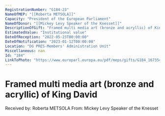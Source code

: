 ```yaml
---
RegistrationNumber: "G184-23"
NameOfMEP: "[[Roberta METSOLA]]"
Capacity: "President of the European Parliament"
NameOfDonor: "[[Mickey Levy Speaker of the Knesset]]"
DescriptionOfGift: "Framed multi media art (bronze and acryllic) of King David"
EstimatedValue: "Institutional value"
DateOfReception: "2022-05-23T00:00:00"
DateOfNotification: "2023-01-12T00:00:00"
Location: "DG PRES-Members' Administration Unit"
Miscellaneous: nan
Id: "184"
LinkToPhoto: "https://www.europarl.europa.eu/pdf/meps/gifts/G184_1673540232461.jpg#"
---
```


# Framed multi media art (bronze and acryllic) of King David

Received by: Roberta METSOLA
From: Mickey Levy Speaker of the Knesset
